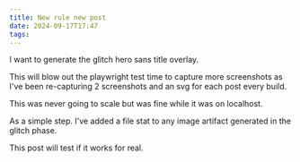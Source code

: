 ```yaml
---
title: New rule new post
date: 2024-09-17T17:47
tags:
---
```


I want to generate the glitch hero sans title overlay.

This will blow out the playwright test time to capture more screenshots as I've been re-capturing 2 screenshots and an svg for each post every build.

This was never going to scale but was fine while it was on localhost.

As a simple step. I've added a file stat to any image artifact generated in the glitch phase.

This post will test if it works for real.
